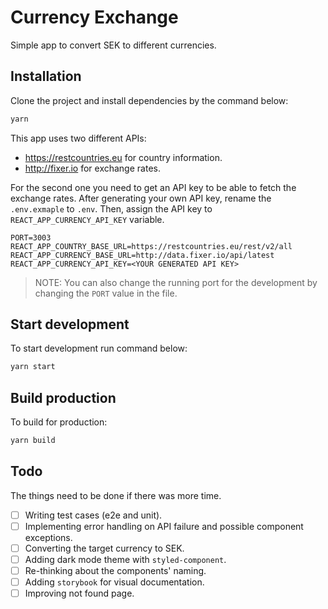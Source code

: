 # Currency Exchange

Simple app to convert SEK to different currencies.

## Installation

Clone the project and install dependencies by the command below:

```sh
yarn
```

This app uses two different APIs:

- https://restcountries.eu for country information.
- http://fixer.io for exchange rates.
  <br>

For the second one you need to get an API key to be able to fetch the exchange rates. After generating your own API key, rename the `.env.exmaple` to `.env`. Then, assign the API key to `REACT_APP_CURRENCY_API_KEY` variable.

```env
PORT=3003
REACT_APP_COUNTRY_BASE_URL=https://restcountries.eu/rest/v2/all
REACT_APP_CURRENCY_BASE_URL=http://data.fixer.io/api/latest
REACT_APP_CURRENCY_API_KEY=<YOUR GENERATED API KEY>
```

> NOTE: You can also change the running port for the development by changing the `PORT` value in the file.

## Start development

To start development run command below:

```sh
yarn start
```

## Build production

To build for production:

```sh
yarn build
```

## Todo

The things need to be done if there was more time.

- [ ] Writing test cases (e2e and unit).
- [ ] Implementing error handling on API failure and possible component exceptions.
- [ ] Converting the target currency to SEK.
- [ ] Adding dark mode theme with `styled-component`.
- [ ] Re-thinking about the components' naming.
- [ ] Adding `storybook` for visual documentation.
- [ ] Improving not found page.
